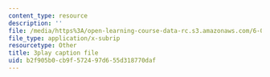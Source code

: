 ```yaml
---
content_type: resource
description: ''
file: /media/https%3A/open-learning-course-data-rc.s3.amazonaws.com/6-041-probabilistic-systems-analysis-and-applied-probability-fall-2010/b2f905b0cb9f572497d655d318770daf_HIMxdWDLEK8.vtt
file_type: application/x-subrip
resourcetype: Other
title: 3play caption file
uid: b2f905b0-cb9f-5724-97d6-55d318770daf
---
```

